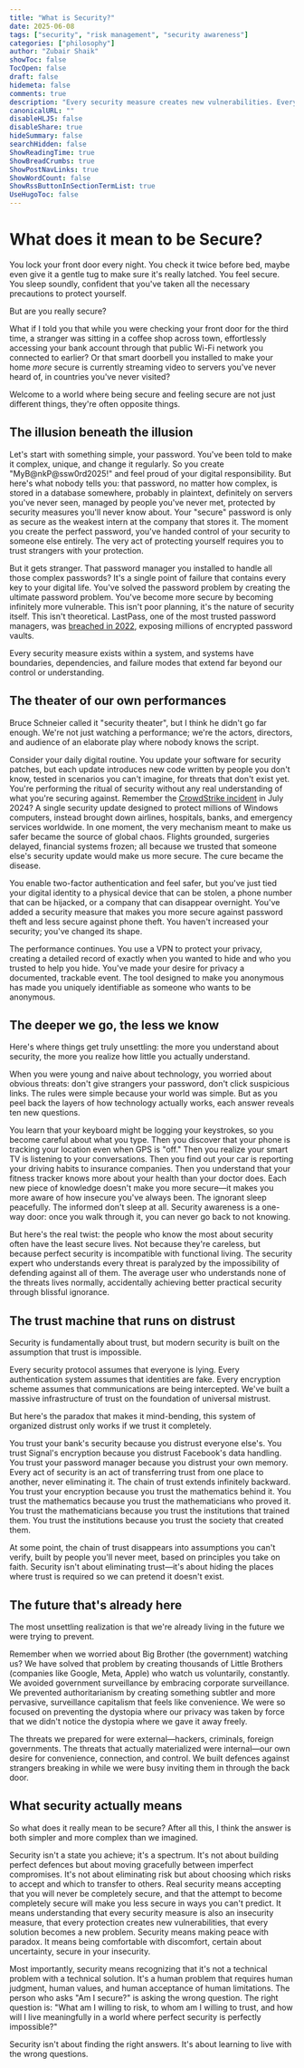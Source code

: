 ```yaml
---
title: "What is Security?"
date: 2025-06-08
tags: ["security", "risk management", "security awareness"]
categories: ["philosophy"]
author: "Zubair Shaik"
showToc: false
TocOpen: false
draft: false
hidemeta: false
comments: true
description: "Every security measure creates new vulnerabilities. Every protection requires surrendering control. Every attempt to hide makes you more visible. Welcome to the contradictory world of cybersecurity, where being secure and feeling secure are often opposite things."
canonicalURL: ""
disableHLJS: false
disableShare: true
hideSummary: false
searchHidden: false
ShowReadingTime: true
ShowBreadCrumbs: true
ShowPostNavLinks: true
ShowWordCount: false
ShowRssButtonInSectionTermList: true
UseHugoToc: false
---
```

# What does it mean to be Secure?
You lock your front door every night. You check it twice before bed, maybe even give it a gentle tug to make sure it's really latched. You feel secure. You sleep soundly, confident that you've taken all the necessary precautions to protect yourself.

But are you really secure?

What if I told you that while you were checking your front door for the third time, a stranger was sitting in a coffee shop across town, effortlessly accessing your bank account through that public Wi-Fi network you connected to earlier? Or that smart doorbell you installed to make your home *more* secure is currently streaming video to servers you've never heard of, in countries you've never visited?

Welcome to a world where being secure and feeling secure are not just different things, they're often opposite things.

## The illusion beneath the illusion
Let's start with something simple, your password. You've been told to make it complex, unique, and change it regularly. So you create "MyB@nkP@ssw0rd2025!" and feel proud of your digital responsibility. But here's what nobody tells you: that password, no matter how complex, is stored in a database somewhere, probably in plaintext, definitely on servers you've never seen, managed by people you've never met, protected by security measures you'll never know about.
Your "secure" password is only as secure as the weakest intern at the company that stores it. The moment you create the perfect password, you've handed control of your security to someone else entirely. The very act of protecting yourself requires you to trust strangers with your protection.

But it gets stranger. That password manager you installed to handle all those complex passwords? It's a single point of failure that contains every key to your digital life. You've solved the password problem by creating the ultimate password problem. You've become more secure by becoming infinitely more vulnerable. This isn't poor planning, it's the nature of security itself. This isn't theoretical. LastPass, one of the most trusted password managers, was [breached in 2022](https://en.wikipedia.org/wiki/LastPass#2022_customer_data_and_partially-encrypted_vault_theft), exposing millions of encrypted password vaults.

Every security measure exists within a system, and systems have boundaries, dependencies, and failure modes that extend far beyond our control or understanding.



## The theater of our own performances
Bruce Schneier called it "security theater", but I think he didn't go far enough. We're not just watching a performance; we're the actors, directors, and audience of an elaborate play where nobody knows the script.

Consider your daily digital routine. You update your software for security patches, but each update introduces new code written by people you don't know, tested in scenarios you can't imagine, for threats that don't exist yet. You're performing the ritual of security without any real understanding of what you're securing against.
Remember the [CrowdStrike incident](https://en.wikipedia.org/wiki/2024_CrowdStrike-related_IT_outages) in July 2024? A single security update designed to protect millions of Windows computers, instead brought down airlines, hospitals, banks, and emergency services worldwide. In one moment, the very mechanism meant to make us safer became the source of global chaos. Flights grounded, surgeries delayed, financial systems frozen; all because we trusted that someone else's security update would make us more secure. The cure became the disease.

You enable two-factor authentication and feel safer, but you've just tied your digital identity to a physical device that can be stolen, a phone number that can be hijacked, or a company that can disappear overnight. You've added a security measure that makes you more secure against password theft and less secure against phone theft. You haven't increased your security; you've changed its shape.

The performance continues. You use a VPN to protect your privacy, creating a detailed record of exactly when you wanted to hide and who you trusted to help you hide. You've made your desire for privacy a documented, trackable event. The tool designed to make you anonymous has made you uniquely identifiable as someone who wants to be anonymous.

## The deeper we go, the less we know
Here's where things get truly unsettling: the more you understand about security, the more you realize how little you actually understand.

When you were young and naive about technology, you worried about obvious threats: don't give strangers your password, don't click suspicious links. The rules were simple because your world was simple. But as you peel back the layers of how technology actually works, each answer reveals ten new questions.

You learn that your keyboard might be logging your keystrokes, so you become careful about what you type. Then you discover that your phone is tracking your location even when GPS is "off." Then you realize your smart TV is listening to your conversations. Then you find out your car is reporting your driving habits to insurance companies. Then you understand that your fitness tracker knows more about your health than your doctor does. Each new piece of knowledge doesn't make you more secure—it makes you more aware of how insecure you've always been. The ignorant sleep peacefully. The informed don't sleep at all. Security awareness is a one-way door: once you walk through it, you can never go back to not knowing.

But here's the real twist: the people who know the most about security often have the least secure lives. Not because they're careless, but because perfect security is incompatible with functional living. The security expert who understands every threat is paralyzed by the impossibility of defending against all of them. The average user who understands none of the threats lives normally, accidentally achieving better practical security through blissful ignorance.

## The trust machine that runs on distrust
Security is fundamentally about trust, but modern security is built on the assumption that trust is impossible.

Every security protocol assumes that everyone is lying. Every authentication system assumes that identities are fake. Every encryption scheme assumes that communications are being intercepted. We've built a massive infrastructure of trust on the foundation of universal mistrust.

But here's the paradox that makes it mind-bending, this system of organized distrust only works if we trust it completely.

You trust your bank's security because you distrust everyone else's. You trust Signal's encryption because you distrust Facebook's data handling. You trust your password manager because you distrust your own memory. Every act of security is an act of transferring trust from one place to another, never eliminating it. The chain of trust extends infinitely backward. You trust your encryption because you trust the mathematics behind it. You trust the mathematics because you trust the mathematicians who proved it. You trust the mathematicians because you trust the institutions that trained them. You trust the institutions because you trust the society that created them.

At some point, the chain of trust disappears into assumptions you can't verify, built by people you'll never meet, based on principles you take on faith. Security isn't about eliminating trust—it's about hiding the places where trust is required so we can pretend it doesn't exist.

## The future that's already here
The most unsettling realization is that we're already living in the future we were trying to prevent.

Remember when we worried about Big Brother (the government) watching us? We have solved that problem by creating thousands of Little Brothers (companies like Google, Meta, Apple) who watch us voluntarily, constantly. We avoided government surveillance by embracing corporate surveillance. We prevented authoritarianism by creating something subtler and more pervasive, surveillance capitalism that feels like convenience. We were so focused on preventing the dystopia where our privacy was taken by force that we didn't notice the dystopia where we gave it away freely.

The threats we prepared for were external—hackers, criminals, foreign governments. The threats that actually materialized were internal—our own desire for convenience, connection, and control. We built defences against strangers breaking in while we were busy inviting them in through the back door.

## What security actually means
So what does it really mean to be secure? After all this, I think the answer is both simpler and more complex than we imagined.

Security isn't a state you achieve; it's a spectrum. It's not about building perfect defences but about moving gracefully between imperfect compromises. It's not about eliminating risk but about choosing which risks to accept and which to transfer to others. Real security means accepting that you will never be completely secure, and that the attempt to become completely secure will make you less secure in ways you can't predict. It means understanding that every security measure is also an insecurity measure, that every protection creates new vulnerabilities, that every solution becomes a new problem. Security means making peace with paradox. It means being comfortable with discomfort, certain about uncertainty, secure in your insecurity.

Most importantly, security means recognizing that it's not a technical problem with a technical solution. It's a human problem that requires human judgment, human values, and human acceptance of human limitations. The person who asks "Am I secure?" is asking the wrong question. The right question is: "What am I willing to risk, to whom am I willing to trust, and how will I live meaningfully in a world where perfect security is perfectly impossible?"

Security isn't about finding the right answers. It's about learning to live with the wrong questions.